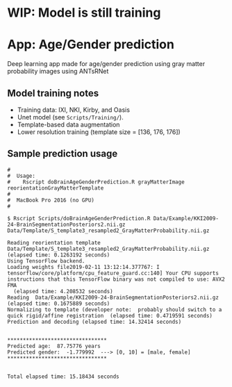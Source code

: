 # WIP:  Model is still training

# App:  Age/Gender prediction

Deep learning app made for age/gender prediction using gray matter probability images using ANTsRNet

## Model training notes

* Training data: IXI, NKI, Kirby, and Oasis
* Unet model (see ``Scripts/Training/``).
* Template-based data augmentation
* Lower resolution training (template size = [136, 176, 176])

## Sample prediction usage

```
#
#  Usage:
#    Rscript doBrainAgeGenderPrediction.R grayMatterImage reorientationGrayMatterTemplate
#
#  MacBook Pro 2016 (no GPU)
#

$ Rscript Scripts/doBrainAgeGenderPrediction.R Data/Example/KKI2009-24-BrainSegmentationPosteriors2.nii.gz  Data/Template/S_template3_resampled2_GrayMatterProbability.nii.gz

Reading reorientation template Data/Template/S_template3_resampled2_GrayMatterProbability.nii.gz  (elapsed time: 0.1263192 seconds)
Using TensorFlow backend.
Loading weights file2019-02-11 13:12:14.377767: I tensorflow/core/platform/cpu_feature_guard.cc:140] Your CPU supports instructions that this TensorFlow binary was not compiled to use: AVX2 FMA
  (elapsed time: 4.208532 seconds)
Reading  Data/Example/KKI2009-24-BrainSegmentationPosteriors2.nii.gz  (elapsed time: 0.1675889 seconds)
Normalizing to template (developer note:  probably should switch to a quick rigid/affine registration  (elapsed time: 0.4719591 seconds)
Prediction and decoding (elapsed time: 14.32414 seconds)


********************************
Predicted age:  87.75776 years
Predicted gender:  -1.779992  ---> [0, 10] = [male, female]
********************************


Total elapsed time: 15.18434 seconds
```

